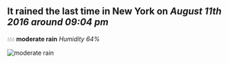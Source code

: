## It rained the last time in New York on *August 11th 2016 around 09:04 pm*
💧💧💧  **moderate rain** *Humidity 64%*

![moderate rain](http://openweathermap.org/img/w/10n.png)
